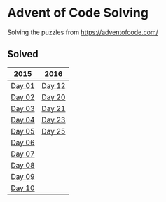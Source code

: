 # Advent of Code Solving

Solving the puzzles from https://adventofcode.com/

## Solved

|2015|2016|
|---|---|
|[Day 01](events/2015/day-01/)|[Day 12](events/2016/day-12/)|
|[Day 02](events/2015/day-02/)|[Day 20](events/2016/day-20/)|
|[Day 03](events/2015/day-03/)|[Day 21](events/2016/day-21/)|
|[Day 04](events/2015/day-04/)|[Day 23](events/2016/day-23/)|
|[Day 05](events/2015/day-05/)|[Day 25](events/2016/day-25/)|
|[Day 06](events/2015/day-06/)||
|[Day 07](events/2015/day-07/)||
|[Day 08](events/2015/day-08/)||
|[Day 09](events/2015/day-09/)||
|[Day 10](events/2015/day-10/)||
